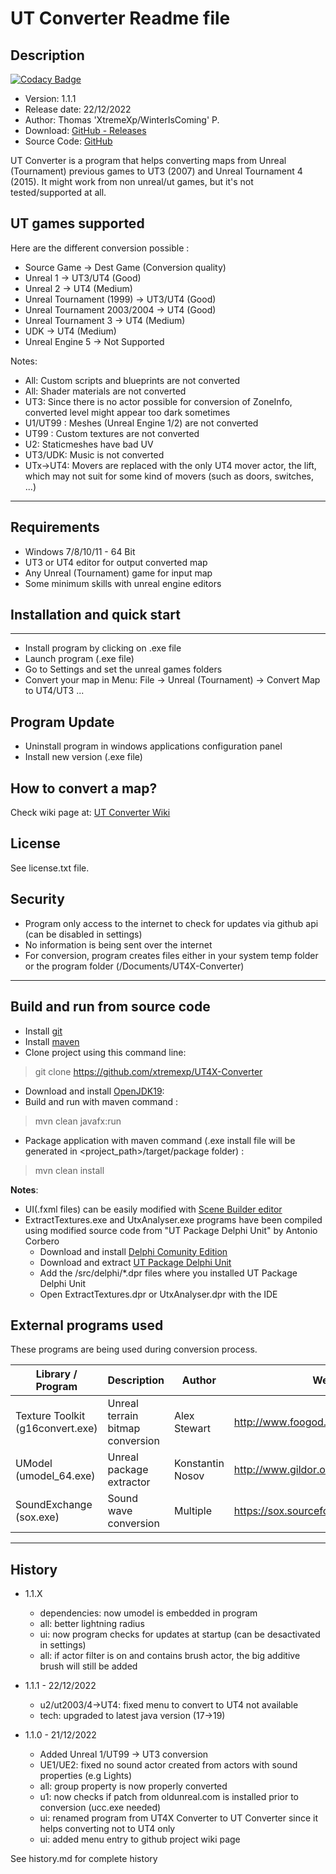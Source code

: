 # UT Converter Readme file

## Description

[![Codacy Badge](https://api.codacy.com/project/badge/Grade/dec0f1a5176748a29195c99d7862339f)](https://app.codacy.com/manual/xtremexp/UT4X-Converter?utm_source=github.com&utm_medium=referral&utm_content=xtremexp/UT4X-Converter&utm_campaign=Badge_Grade_Settings)


* Version: 1.1.1
* Release date: 22/12/2022
* Author: Thomas 'XtremeXp/WinterIsComing' P.
* Download: [GitHub - Releases](https://github.com/xtremexp/UT4X-Converter/releases)
* Source Code: [GitHub](https://github.com/xtremexp/UT4X-Converter)

  

UT Converter is a program that helps converting maps from Unreal (Tournament) previous games
to UT3 (2007) and Unreal Tournament 4 (2015).
It might work from non unreal/ut games, but it's not tested/supported at all.



## UT games supported

Here are the different conversion possible :

- Source Game -> Dest Game (Conversion quality)
- Unreal 1 -> UT3/UT4 (Good)
- Unreal 2 -> UT4 (Medium)
- Unreal Tournament (1999) -> UT3/UT4 (Good)
- Unreal Tournament 2003/2004 -> UT4 (Good)
- Unreal Tournament 3 -> UT4 (Medium)
- UDK -> UT4 (Medium)
- Unreal Engine 5 -> Not Supported

Notes:
* All: Custom scripts and blueprints are not converted
* All: Shader materials are not converted
* UT3: Since there is no actor possible for conversion of ZoneInfo, converted level might appear too dark sometimes
* U1/UT99 : Meshes (Unreal Engine 1/2) are not converted
* UT99 : Custom textures are not converted
* U2: Staticmeshes have bad UV
* UT3/UDK: Music is not converted
* UTx->UT4: Movers are replaced with the only UT4 mover actor, the lift, which may not suit for some kind of movers (such as doors, switches, ...)


---

## Requirements

* Windows 7/8/10/11 - 64 Bit
* UT3 or UT4 editor for output converted map
* Any Unreal (Tournament) game for input map
* Some minimum skills with unreal engine editors

## Installation and quick start

------------------------------

* Install program by clicking on .exe file
* Launch program (.exe file)
* Go to Settings and set the unreal games folders
* Convert your map in Menu: File -> Unreal (Tournament) -> Convert Map to UT4/UT3 ...

Program Update
------------------------------
* Uninstall program in windows applications configuration panel
* Install new version (.exe file)

## How to convert a map?
Check wiki page at: [UT Converter Wiki](https://github.com/xtremexp/UT4X-Converter/wiki)


## License

See license.txt file.

## Security

*  Program only access to the internet to check for updates via github api (can be disabled in settings)
*  No information is being sent over the internet
*  For conversion, program creates files either in your system temp folder or the program folder (/Documents/UT4X-Converter)

---

## Build and run from source code

- Install [git](https://gitforwindows.org/) 
- Install [maven](https://maven.apache.org/)
- Clone project using this command line:
> git clone https://github.com/xtremexp/UT4X-Converter
- Download and install [OpenJDK19](https://jdk.java.net/19/): 
- Build and run with maven command :
> mvn clean javafx:run
- Package application with maven command (.exe install file will be generated in <project_path>/target/package folder) :
> mvn clean install

**Notes**: 
*  UI(.fxml files) can be easily modified with [Scene Builder editor](https://gluonhq.com/products/scene-builder/)
*  ExtractTextures.exe and UtxAnalyser.exe programs have been compiled using modified source code from "UT Package Delphi Unit" by Antonio Corbero
   * Download and install [Delphi Comunity Edition](https://www.embarcadero.com/products/delphi/starter) 
   * Download and extract [UT Package Delphi Unit](https://www.acordero.org/projects/unreal-tournament-package-delphi-library/)
   * Add the /src/delphi/*.dpr files where you installed UT Package Delphi Unit
   * Open ExtractTextures.dpr or UtxAnalyser.dpr with the IDE

## External programs used
These programs are being used during conversion process.

| Library / Program                    | Description                      | Author           | Website                                         |
|--------------------------------------|----------------------------------|------------------| ----------------------------------------------- |
| Texture Toolkit<br/>(g16convert.exe) | Unreal terrain bitmap conversion | Alex Stewart     | http://www.foogod.com/UEdTexKit/                |
| UModel  (umodel_64.exe)              | Unreal package extractor         | Konstantin Nosov | http://www.gildor.org/en/projects/umodel        |
| SoundExchange (sox.exe)              | Sound wave conversion            | Multiple         | https://sox.sourceforge.net/                                             |



---

## History
- 1.1.X
  * dependencies: now umodel is embedded in program
  * all: better lightning radius
  * ui: now program checks for updates at startup (can be desactivated in settings)
  * all: if actor filter is on and contains brush actor, the big additive brush will still be added
  
- 1.1.1 - 22/12/2022
  * u2/ut2003/4->UT4: fixed menu to convert to UT4 not available
  * tech: upgraded to latest java version (17->19)

- 1.1.0 - 21/12/2022
  * Added Unreal 1/UT99 -> UT3 conversion
  * UE1/UE2: fixed no sound actor created from actors with sound properties (e.g Lights)
  * all: group property is now properly converted
  * u1: now checks if patch from oldunreal.com is installed prior to conversion (ucc.exe needed)
  * ui: renamed program from UT4X Converter to UT Converter since it helps converting not to UT4 only
  * ui: added menu entry to github project wiki page

See history.md for complete history
